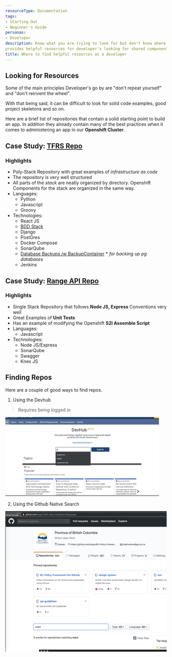 ```yaml
---
resourceType: Documentation
tags:
- Starting Out
- Beginner's Guide
personas: 
- Developer
description: Know what you are trying to look for but don't know where to start? Here is a guide that
provides helpful resources for developer's looking for shared components, code examples etc. 
title: Where to find helpful resources as a developer
---
```


## Looking for Resources 

Some of the main principles Developer's go by are "don't repeat yourself" and "don't reinvent the wheel". 

With that being said, it can be difficult to look for solid code examples, good project skeletons and so on. 

Here are a brief list of repositories that contain a solid starting point to build an app. In addition they 
already contain many of the best practices when it comes to administering an app in our __Openshift Cluster__. 

## Case Study: [TFRS Repo](https://github.com/bcgov/tfrs)

### Highlights

- Poly-Stack Repository with great examples of _infrastructure as code_
- The repository is very well structured
- All parts of the _stack_ are neatly organized by directory. Openshift Components for the stack are organized in the same way.
- Languages:
  - Python
  - Javascript
  - Groovy
- Technologies:
  - React JS
  - [BDD Stack](https://github.com/BCDevOps/BDDStack/)
  - Django
  - PostGres
  - Docker Compose
  - SonarQube
  - [Database Backups /w BackupContainer](https://github.com/BCDevOps/backup-container) * *for backing up pg databases*
  - Jenkins

## Case Study: [Range API Repo](https://github.com/bcgov/range-api)

### Highlights

- Single Stack Repository that follows __Node JS, Express__ Conventions very well
- Great Examples of __Unit Tests__
- Has an example of modifying the Openshift __S2I Assemble Script__
- Languages:
  - Javascript
- Technologies:
  - Node JS/Express
  - SonarQube
  - Swagger
  - Knex JS

## Finding Repos

Here are a couple of good ways to find repos. 

1. Using the Devhub

> Requires being logged in

![Searching Devhub](../../assets/search-devhub.gif)

2. Using the Github Native Search

![Searching Github](../../assets/search-github.png)